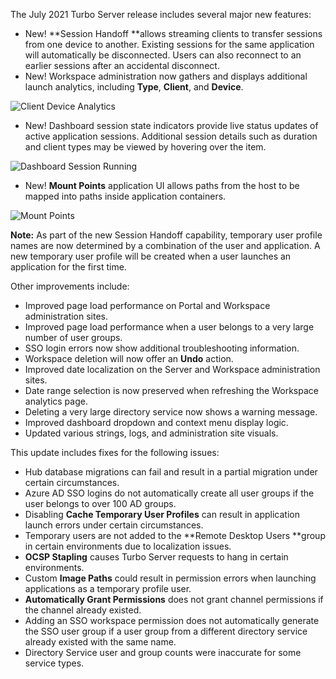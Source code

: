  The July 2021 Turbo Server release includes several major new features:

- New! **Session Handoff **allows streaming clients to transfer sessions from one device to another. Existing sessions for the same application will automatically be disconnected. Users can also reconnect to an earlier sessions after an accidental disconnect.
- New! Workspace administration now gathers and displays additional launch analytics, including **Type**, **Client**, and **Device**.

![Client Device Analytics](https://hub.turbo.net/images/docs/client-device-analytics.png)
- New! Dashboard session state indicators provide live status updates of active application sessions. Additional session details such as duration and client types may be viewed by hovering over the item.

![Dashboard Session Running](https://hub.turbo.net/images/docs/session-running.png)

- New! **Mount Points** application UI allows paths from the host to be mapped into paths inside application containers.

![Mount Points](https://hub.turbo.net/images/docs/mount-point.png)

**Note:** As part of the new Session Handoff capability, temporary user profile names are now determined by a combination of the user and application. A new temporary user profile will be created when a user launches an application for the first time.

Other improvements include:

- Improved page load performance on Portal and Workspace administration sites.
- Improved page load performance when a user belongs to a very large number of user groups.
- SSO login errors now show additional troubleshooting information.
- Workspace deletion will now offer an **Undo** action.
- Improved date localization on the Server and Workspace administration sites.
- Date range selection is now preserved when refreshing the Workspace analytics page.
- Deleting a very large directory service now shows a warning message.
- Improved dashboard dropdown and context menu display logic.
- Updated various strings, logs, and administration site visuals.

This update includes fixes for the following issues:

- Hub database migrations can fail and result in a partial migration under certain circumstances.
- Azure AD SSO logins do not automatically create all user groups if the user belongs to over 100 AD groups.
- Disabling **Cache Temporary User Profiles** can result in application launch errors under certain circumstances.
- Temporary users are not added to the **Remote Desktop Users **group in certain environments due to localization issues.
- **OCSP Stapling** causes Turbo Server requests to hang in certain environments.
- Custom **Image Paths** could result in permission errors when launching applications as a temporary profile user.
- **Automatically Grant Permissions** does not grant channel permissions if the channel already existed.
- Adding an SSO workspace permission does not automatically generate the SSO user group if a user group from a different directory service already existed with the same name.
- Directory Service user and group counts were inaccurate for some service types.



